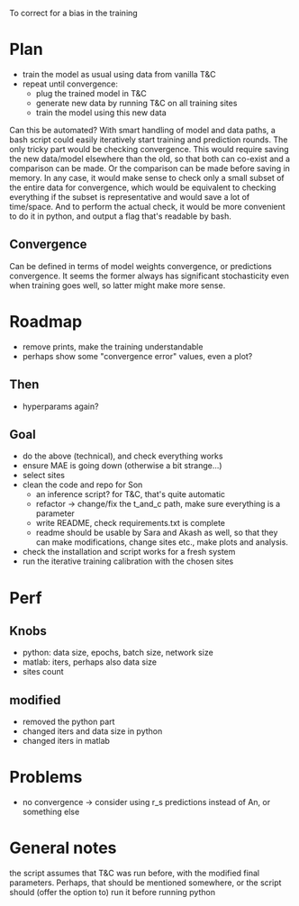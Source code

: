 To correct for a bias in the training

# Plan
* train the model as usual using data from vanilla T&C
* repeat until convergence:
    * plug the trained model in T&C
    * generate new data by running T&C on all training sites
    * train the model using this new data

Can this be automated?
With smart handling of model and data paths, a bash script could easily iteratively start training and prediction rounds.
The only tricky part would be checking convergence. This would require saving the new data/model elsewhere than the old, so that both can co-exist and a comparison can be made. Or the comparison can be made before saving in memory. In any case, it would make sense to check only a small subset of the entire data for convergence, which would be equivalent to checking everything if the subset is representative and would save a lot of time/space. 
And to perform the actual check, it would be more convenient to do it in python, and output a flag that's readable by bash.

## Convergence
Can be defined in terms of model weights convergence, or predictions convergence. It seems the former always has significant stochasticity even when training goes well, so latter might make more sense.

# Roadmap
* remove prints, make the training understandable
* perhaps show some "convergence error" values, even a plot?

## Then
* hyperparams again?

## Goal
* do the above (technical), and check everything works
* ensure MAE is going down (otherwise a bit strange...)
* select sites
* clean the code and repo for Son
    * an inference script? for T&C, that's quite automatic
    * refactor -> change/fix the t_and_c path, make sure everything is a parameter
    * write README, check requirements.txt is complete
    * readme should be usable by Sara and Akash as well, so that they can make modifications, change sites etc., make plots and analysis.
* check the installation and script works for a fresh system 
* run the iterative training calibration with the chosen sites

# Perf
## Knobs
* python: data size, epochs, batch size, network size
* matlab: iters, perhaps also data size
* sites count
## modified
* removed the python part
* changed iters and data size in python
* changed iters in matlab

# Problems
* no convergence -> consider using r_s predictions instead of An, or something else

# General notes
the script assumes that T&C was run before, with the modified final parameters. Perhaps, that should be mentioned somewhere, or the script should (offer the option to) run it before running python